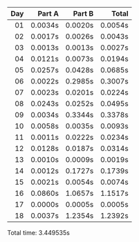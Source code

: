 | Day |  Part A |  Part B |   Total |
|---:|--------:|--------:|--------:|
| 01 | 0.0034s | 0.0020s | 0.0054s |
| 02 | 0.0017s | 0.0026s | 0.0043s |
| 03 | 0.0013s | 0.0013s | 0.0027s |
| 04 | 0.0121s | 0.0073s | 0.0194s |
| 05 | 0.0257s | 0.0428s | 0.0685s |
| 06 | 0.0022s | 0.2985s | 0.3007s |
| 07 | 0.0023s | 0.0201s | 0.0224s |
| 08 | 0.0243s | 0.0252s | 0.0495s |
| 09 | 0.0034s | 0.3344s | 0.3378s |
| 10 | 0.0058s | 0.0035s | 0.0093s |
| 11 | 0.0011s | 0.0222s | 0.0234s |
| 12 | 0.0128s | 0.0187s | 0.0314s |
| 13 | 0.0010s | 0.0009s | 0.0019s |
| 14 | 0.0012s | 0.1727s | 0.1739s |
| 15 | 0.0021s | 0.0054s | 0.0074s |
| 16 | 0.0860s | 1.0657s | 1.1517s |
| 17 | 0.0000s | 0.0005s | 0.0005s |
| 18 | 0.0037s | 1.2354s | 1.2392s |


Total time: 3.449535s
